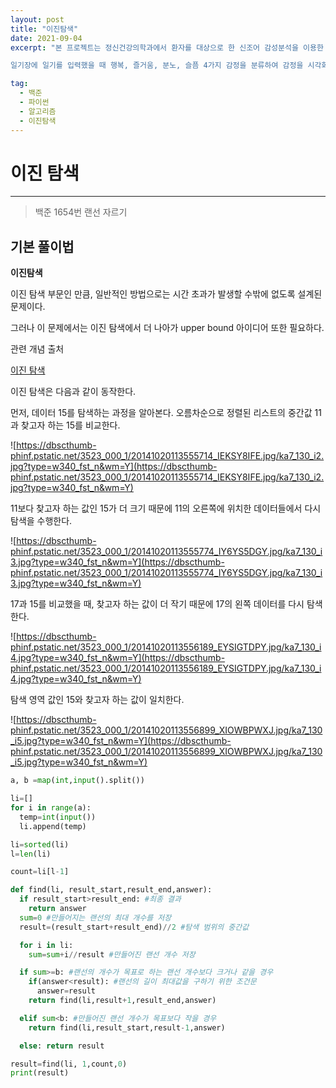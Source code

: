 ```yaml
---
layout: post
title: "이진탐색"
date: 2021-09-04
excerpt: "본 프로젝트는 정신건강의학과에서 환자를 대상으로 한 신조어 감성분석을 이용한 개인 감정 진단 시스템을 구현하는 것이 프로젝트의 목표로 한다. 웹이나 앱으로 만들어진 감성 일기는 보통 젊은 세대가 많이 사용하기 때문에 감정분석의 정확도를 높히기 위해 신조어 분석 또한 실행한다.

일기장에 일기를 입력했을 때 행복, 즐거움, 분노, 슬픔 4가지 감정을 분류하여 감정을 시각화 하여 나타낸다."

tag:
  - 백준
  - 파이썬
  - 알고리즘
  - 이진탐색
---
```


# 이진 탐색

---

> 백준 1654번 랜선 자르기

## 기본 풀이법

**이진탐색**

이진 탐색 부문인 만큼, 일반적인 방법으로는 시간 초과가 발생할 수밖에 없도록 설계된 문제이다.

그러나 이 문제에서는 이진 탐색에서 더 나아가 upper bound 아이디어 또한 필요하다.

관련 개념 출처

[이진 탐색](https://terms.naver.com/entry.naver?docId=2270440&cid=51173&categoryId=51173)

이진 탐색은 다음과 같이 동작한다.

먼저, 데이터 15를 탐색하는 과정을 알아본다. 오름차순으로 정렬된 리스트의 중간값 11과 찾고자 하는 15를 비교한다.

![https://dbscthumb-phinf.pstatic.net/3523_000_1/20141020113555714_IEKSY8IFE.jpg/ka7_130_i2.jpg?type=w340_fst_n&wm=Y](https://dbscthumb-phinf.pstatic.net/3523_000_1/20141020113555714_IEKSY8IFE.jpg/ka7_130_i2.jpg?type=w340_fst_n&wm=Y)

11보다 찾고자 하는 값인 15가 더 크기 때문에 11의 오른쪽에 위치한 데이터들에서 다시 탐색을 수행한다.

![https://dbscthumb-phinf.pstatic.net/3523_000_1/20141020113555774_IY6YS5DGY.jpg/ka7_130_i3.jpg?type=w340_fst_n&wm=Y](https://dbscthumb-phinf.pstatic.net/3523_000_1/20141020113555774_IY6YS5DGY.jpg/ka7_130_i3.jpg?type=w340_fst_n&wm=Y)

17과 15를 비교했을 때, 찾고자 하는 값이 더 작기 때문에 17의 왼쪽 데이터를 다시 탐색한다.

![https://dbscthumb-phinf.pstatic.net/3523_000_1/20141020113556189_EYSIGTDPY.jpg/ka7_130_i4.jpg?type=w340_fst_n&wm=Y](https://dbscthumb-phinf.pstatic.net/3523_000_1/20141020113556189_EYSIGTDPY.jpg/ka7_130_i4.jpg?type=w340_fst_n&wm=Y)

탐색 영역 값인 15와 찾고자 하는 값이 일치한다.

![https://dbscthumb-phinf.pstatic.net/3523_000_1/20141020113556899_XIOWBPWXJ.jpg/ka7_130_i5.jpg?type=w340_fst_n&wm=Y](https://dbscthumb-phinf.pstatic.net/3523_000_1/20141020113556899_XIOWBPWXJ.jpg/ka7_130_i5.jpg?type=w340_fst_n&wm=Y)

```python
a, b =map(int,input().split())

li=[]
for i in range(a):
  temp=int(input())
  li.append(temp)

li=sorted(li)
l=len(li)

count=li[l-1]

def find(li, result_start,result_end,answer):
  if result_start>result_end: #최종 결과
    return answer
  sum=0 #만들어지는 랜선의 최대 개수를 저장
  result=(result_start+result_end)//2 #탐색 범위의 중간값

  for i in li:
    sum=sum+i//result #만들어진 랜선 개수 저장

  if sum>=b: #랜선의 개수가 목표로 하는 랜선 개수보다 크거나 같을 경우
    if(answer<result): #랜선의 길이 최대값을 구하기 위한 조건문
      answer=result
    return find(li,result+1,result_end,answer)

  elif sum<b: #만들어진 랜선 개수가 목표보다 작을 경우
    return find(li,result_start,result-1,answer)

  else: return result

result=find(li, 1,count,0)
print(result)
```

